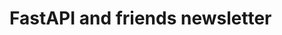 # FastAPI and friends newsletter

<iframe data-w-type="embedded" frameborder="0" scrolling="no" marginheight="0" marginwidth="0" src="https://xr4n4.mjt.lu/wgt/xr4n4/hj5/form?c=40a44fa4" width="100%" style="height: 0;"></iframe>

<script type="text/javascript" src="https://app.mailjet.com/pas-nc-embedded-v1.js"></script>
